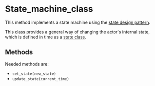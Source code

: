# State\_machine\_class #

This method implements a state machine using the [state design pattern](http://www.vincehuston.org/dp/state.html).

This class provides a general way of changing the actor's internal state, which is defined in time as a [state class](StateClass.md).

## Methods ##

Needed methods are:
  * `set_state(new_state)`
  * `update_state(current_time)`